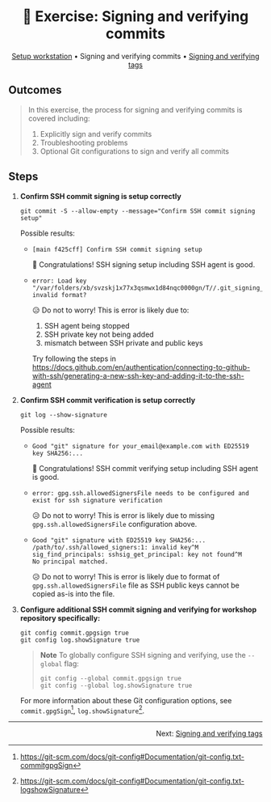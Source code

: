 <h1 align="center">&#127890; Exercise: Signing and verifying commits</h1>

<p align="center">
  <a href="setup-workstation.md">Setup workstation</a> •  
  Signing and verifying commits •  
  <a href="sign-verify-tags.md">Signing and verifying tags</a>
</p>

## Outcomes

> In this exercise, the process for signing and verifying commits is covered including:
>
> 1. Explicitly sign and verify commits
> 1. Troubleshooting problems
> 1. Optional Git configurations to sign and verify all commits

## Steps

1. **Confirm SSH commit signing is setup correctly**

   ```shell
   git commit -S --allow-empty --message="Confirm SSH commit signing setup"
   ```

   Possible results:

   - ```
     [main f425cff] Confirm SSH commit signing setup
     ```

     :partying_face: Congratulations!  SSH signing setup including SSH agent is good.

   - ```
     error: Load key "/var/folders/xb/svzskj1x77x3qsmwx1d84nqc0000gn/T//.git_signing_key_tmpW0EAyi": invalid format?
     ```

     :disappointed_relieved: Do not to worry!  This is error is likely due to:

     1. SSH agent being stopped
     1. SSH private key not being added
     1. mismatch between SSH private and public keys

     Try following the steps in https://docs.github.com/en/authentication/connecting-to-github-with-ssh/generating-a-new-ssh-key-and-adding-it-to-the-ssh-agent

1. **Confirm SSH commit verification is setup correctly**

   ```shell
   git log --show-signature
   ```

   Possible results:

   - ```
     Good "git" signature for your_email@example.com with ED25519 key SHA256:...
     ```

     :partying_face: Congratulations!  SSH commit verifying setup including SSH agent is good.

   - ```
     error: gpg.ssh.allowedSignersFile needs to be configured and exist for ssh signature verification
     ```

     :disappointed_relieved: Do not to worry!  This is error is likely due to missing `gpg.ssh.allowedSignersFile` configuration above.

   - ```
     Good "git" signature with ED25519 key SHA256:...
     /path/to/.ssh/allowed_signers:1: invalid key^M
     sig_find_principals: sshsig_get_principal: key not found^M
     No principal matched.
     ```

     :disappointed_relieved: Do not to worry!  This is error is likely due to format of `gpg.ssh.allowedSignersFile` file as SSH public keys cannot be copied as-is into the file.

1. **Configure additional SSH commit signing and verifying for workshop repository specifically:**

   ```shell
   git config commit.gpgsign true
   git config log.showSignature true
   ```

   > **Note**
   > To globally configure SSH signing and verifying, use the `--global` flag:
   >
   > ```shell
   > git config --global commit.gpgsign true
   > git config --global log.showSignature true
   > ```

   For more information about these Git configuration options, see `commit.gpgSign`[^man-git-config-commitgpgsign], `log.showSignature`[^man-git-config-logshowsignature].
  
<hr />
<p align="right">
  Next: <a href="sign-verify-tags.md">Signing and verifying tags</a>
</p>

[^man-git-config-commitgpgsign]: https://git-scm.com/docs/git-config#Documentation/git-config.txt-commitgpgSign
[^man-git-config-logshowsignature]: https://git-scm.com/docs/git-config#Documentation/git-config.txt-logshowSignature
